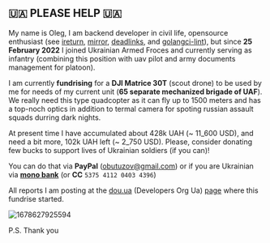 ## 🇺🇦 PLEASE HELP 🇺🇦

My name is Oleg, I am backend developer in civil life, opensource enthusiast (see [ireturn](https://github.com/butuzov/ireturn), [mirror](https://github.com/butuzov/mirror), [deadlinks](https://github.com/butuzov/deadlinks), and [golangci-lint](https://github.com/golangci/golangci-lint)), but since **25 February 2022** I joined Ukrainian Armed Froces and currently serving as infantry (combining this position with uav pilot and army documents management for platoon).  

I am currently **fundrising** for a **DJI Matrice 30T** (scout drone) to be used by me for needs of my current unit (**65 separate mechanized brigade of UAF**). We really need this type quadcopter as it can fly up to 1500 meters and has a top-noch optics in addition to termal camera  for spoting russian assault squads durring dark nights.

At present time I have accumulated about 428k UAH (~ 11_600 USD), and need a bit more, 102k UAH left (~ 2_750 USD). Please, consider donating few bucks to support lives of Ukrainian soldiers (if you can)!

You can do that via **PayPal** (obutuzov@gmail.com) or if you are Ukrainian via [**mono bank**](https://send.monobank.ua/jar/2VPBMTWDoV) (or **CC** `5375 4112 0403 4396`)

All reports I am posting at the [dou.ua](http://dou.ua/) (Developers Org Ua) [page](https://dou.ua/forums/topic/42510/) where this fundrise started.

![1678627925594](https://user-images.githubusercontent.com/651824/235880345-360d5b9e-5c18-4607-b3a1-b78f7a2d98e1.jpeg)

P.S.
Thank you
